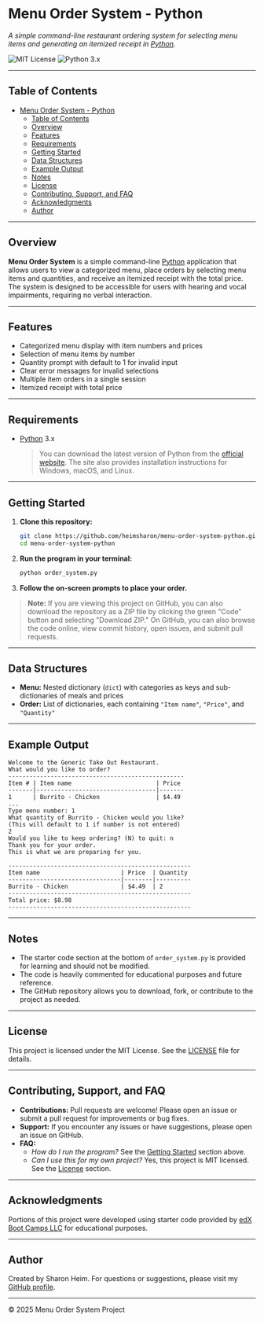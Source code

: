 # Menu Order System - Python

_A simple command-line restaurant ordering system for selecting menu items and generating an itemized receipt in [Python](https://www.python.org/)._

![MIT License](https://img.shields.io/badge/license-MIT-green)
![Python 3.x](https://img.shields.io/badge/python-3.x-blue)


---

## Table of Contents

- [Menu Order System - Python](#menu-order-system---python)
  - [Table of Contents](#table-of-contents)
  - [Overview](#overview)
  - [Features](#features)
  - [Requirements](#requirements)
  - [Getting Started](#getting-started)
  - [Data Structures](#data-structures)
  - [Example Output](#example-output)
  - [Notes](#notes)
  - [License](#license)
  - [Contributing, Support, and FAQ](#contributing-support-and-faq)
  - [Acknowledgments](#acknowledgments)
  - [Author](#author)

---

## Overview

**Menu Order System** is a simple command-line [Python](https://www.python.org/) application that allows users to view a categorized menu, place orders by selecting menu items and quantities, and receive an itemized receipt with the total price. The system is designed to be accessible for users with hearing and vocal impairments, requiring no verbal interaction.

---

## Features

-   Categorized menu display with item numbers and prices
-   Selection of menu items by number
-   Quantity prompt with default to 1 for invalid input
-   Clear error messages for invalid selections
-   Multiple item orders in a single session
-   Itemized receipt with total price

---

## Requirements

-   [Python](https://www.python.org/) 3.x
    > You can download the latest version of Python from the [official website](https://www.python.org/downloads/).
    > The site also provides installation instructions for Windows, macOS, and Linux.

---

## Getting Started

1. **Clone this repository:**
    ```bash
    git clone https://github.com/heimsharon/menu-order-system-python.git
    cd menu-order-system-python
    ```
2. **Run the program in your terminal:**
    ```bash
    python order_system.py
    ```
3. **Follow the on-screen prompts to place your order.**

> **Note:**
> If you are viewing this project on GitHub, you can also download the repository as a ZIP file by clicking the green "Code" button and selecting "Download ZIP."
> On GitHub, you can also browse the code online, view commit history, open issues, and submit pull requests.

---

## Data Structures

-   **Menu:** Nested dictionary (`dict`) with categories as keys and sub-dictionaries of meals and prices
-   **Order:** List of dictionaries, each containing `"Item name"`, `"Price"`, and `"Quantity"`

---

## Example Output

```
Welcome to the Generic Take Out Restaurant.
What would you like to order?
--------------------------------------------------
Item # | Item name                        | Price
-------|----------------------------------|-------
1      | Burrito - Chicken                | $4.49
...
Type menu number: 1
What quantity of Burrito - Chicken would you like?
(This will default to 1 if number is not entered)
2
Would you like to keep ordering? (N) to quit: n
Thank you for your order.
This is what we are preparing for you.

----------------------------------------------------
Item name                       | Price  | Quantity
--------------------------------|--------|----------
Burrito - Chicken               | $4.49  | 2
----------------------------------------------------
Total price: $8.98
----------------------------------------------------
```

---

## Notes

-   The starter code section at the bottom of `order_system.py` is provided for learning and should not be modified.
-   The code is heavily commented for educational purposes and future reference.
-   The GitHub repository allows you to download, fork, or contribute to the project as needed.

---

## License

This project is licensed under the MIT License. See the [LICENSE](LICENSE) file for details.

---

## Contributing, Support, and FAQ

-   **Contributions:** Pull requests are welcome! Please open an issue or submit a pull request for improvements or bug fixes.
-   **Support:** If you encounter any issues or have suggestions, please open an issue on GitHub.
-   **FAQ:**
    -   _How do I run the program?_
        See the [Getting Started](#getting-started) section above.
    -   _Can I use this for my own project?_
        Yes, this project is MIT licensed. See the [License](#license) section.

---

## Acknowledgments

Portions of this project were developed using starter code provided by [edX Boot Camps LLC](https://bootcamp.edx.org/) for educational purposes.

---

## Author

Created by Sharon Heim.
For questions or suggestions, please visit my [GitHub profile](https://github.com/heimsharon).

---

© 2025 Menu Order System Project
